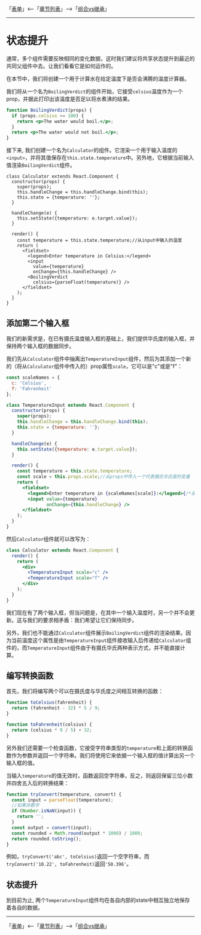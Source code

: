 「[表单](./08-表单.md)」<--「[章节列表](../React概述.md)」-->「[组合vs继承](./10-组合vs继承.md)」

***

# 状态提升

通常，多个组件需要反映相同的变化数据，这时我们建议将共享状态提升到最近的共同父组件中去。让我们看看它是如何运作的。

在本节中，我们将创建一个用于计算水在给定温度下是否会沸腾的温度计算器。

我们将从一个名为`BoilingVerdict`的组件开始，它接受`celsius`温度作为一个prop，并据此打印出该温度是否足以将水煮沸的结果。
```jsx
function BoilingVerdict(props) {
  if (props.celsius >= 100) {
    return <p>The water would boil.</p>;
  }
  return <p>The water would not boil.</p>;
}
```
接下来, 我们创建一个名为`Calculator`的组件。它渲染一个用于输入温度的`<input>`，并将其值保存在`this.state.temperature`中。另外地，它根据当前输入值渲染`BoilingVerdict`组件。
```JSX
class Calculator extends React.Component {
  constructor(props) {
    super(props);
    this.handleChange = this.handleChange.bind(this);
    this.state = {temperature: ''};
  }

  handleChange(e) {
    this.setState({temperature: e.target.value});
  }

  render() {
    const temperature = this.state.temperature;//从input中输入的温度
    return (
      <fieldset>
        <legend>Enter temperature in Celsius:</legend>
        <input
          value={temperature}
          onChange={this.handleChange} />
        <BoilingVerdict
          celsius={parseFloat(temperature)} />
      </fieldset>
    );
  }
}
```

## 添加第二个输入框

我们的新需求是，在已有摄氏温度输入框的基础上，我们提供华氏度的输入框，并保持两个输入框的数据同步。

我们先从`Calculator`组件中抽离出`TemperatureInput`组件，然后为其添加一个新的（将从`Calculator`组件中传入的）prop属性`scale`，它可以是"c"或是"f"：
```jsx
const scaleNames = {
  c: 'Celsius',
  f: 'Fahrenheit'
};

class TemperatureInput extends React.Component {
  constructor(props) {
    super(props);
    this.handleChange = this.handleChange.bind(this);
    this.state = {temperature: ''};
  }

  handleChange(e) {
    this.setState({temperature: e.target.value});
  }

  render() {
    const temperature = this.state.temperature;
    const scale = this.props.scale;//从props中传入一个代表摄氏华氏度的变量
    return (
      <fieldset>
        <legend>Enter temperature in {scaleNames[scale]}:</legend>{/*去调用外部的变量*/}
        <input value={temperature}
               onChange={this.handleChange} />
      </fieldset>
    );
  }
}
```

然后`Calculator`组件就可以改写为：
```jsx
class Calculator extends React.Component {
  render() {
    return (
      <div>
        <TemperatureInput scale="c" />
        <TemperatureInput scale="f" />
      </div>
    );
  }
}
```

我们现在有了两个输入框，但当问题是，在其中一个输入温度时，另一个并不会更新。这与我们的要求相矛盾：我们希望让它们保持同步。

另外，我们也不能通过`Calculator`组件展示`BoilingVerdict`组件的渲染结果。因为当前温度这个属性是由`TemperatureInput`组件接收输入后传递给`Calculator`组件的，而`TemperatureInput`组件由于有摄氏华氏两种表示方式，并不能直接计算。

## 编写转换函数

首先，我们将编写两个可以在摄氏度与华氏度之间相互转换的函数：
```jsx
function toCelsius(fahrenheit) {
  return (fahrenheit - 32) * 5 / 9;
}

function toFahrenheit(celsius) {
  return (celsius * 9 / 5) + 32;
}
```

另外我们还需要一个检查函数，它接受字符串类型的`temperature`和上面的转换函数作为参数并返回一个字符串。我们将使用它来依据一个输入框的值计算出另一个输入框的值。

当输入`temperature`的值无效时，函数返回空字符串，反之，则返回保留三位小数并四舍五入后的转换结果：
```jsx
function tryConvert(temperature, convert) {
  const input = parseFloat(temperature);
  //如果非数字
  if (Number.isNaN(input)) {
    return '';
  }
  const output = convert(input);
  const rounded = Math.round(output * 1000) / 1000;
  return rounded.toString();
}
```
例如，`tryConvert('abc', toCelsius)`返回一个空字符串，而`tryConvert('10.22', toFahrenheit)`返回`'50.396'`。

## 状态提升

到目前为止, 两个`TemperatureInput`组件均在各自内部的state中相互独立地保存着各自的数据。


***

「[表单](./08-表单.md)」<--「[章节列表](../React概述.md)」-->「[组合vs继承](./10-组合vs继承.md)」